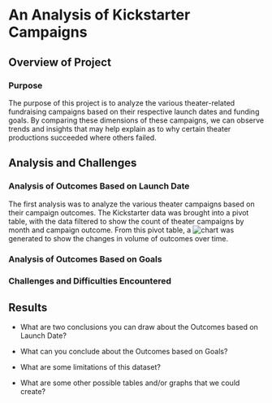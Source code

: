 # An Analysis of Kickstarter Campaigns

## Overview of Project

### Purpose
The purpose of this project is to analyze the various theater-related fundraising campaigns based on their respective launch dates and funding goals. By comparing these dimensions of these campaigns, we can observe trends and insights that may help explain as to why certain theater productions succeeded where others failed.

## Analysis and Challenges

### Analysis of Outcomes Based on Launch Date
The first analysis was to analyze the various theater campaigns based on their campaign outcomes. The Kickstarter data was brought into a pivot table, with the data filtered to show the count of theater campaigns by month and campaign outcome. From this pivot table, a ![chart](https://github.com/typicalchazz/kickstarter-analysis/blob/main/Resources/Theater_Outcomes_vs_Launch.png) was generated to show the changes in volume of outcomes over time. 

 

### Analysis of Outcomes Based on Goals

### Challenges and Difficulties Encountered

## Results

- What are two conclusions you can draw about the Outcomes based on Launch Date?

- What can you conclude about the Outcomes based on Goals?

- What are some limitations of this dataset?

- What are some other possible tables and/or graphs that we could create?
